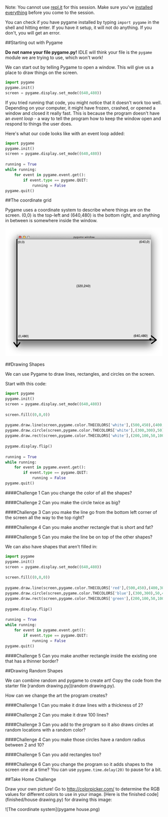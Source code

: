 Note: You cannot use [repl.it](http://repl.it/) for this session.  Make sure you've [installed everything](https://github.com/CoderDojoSV/beginner-python/blob/master/Day-1/README.md#installation) before you come to the session.

You can check if you have pygame installed by typing `import pygame` in the shell and hitting enter. If you have it setup, it will not do anything. If you don't, you will get an error.

##Starting out with Pygame

**Do not name your file pygame.py!** IDLE will think your file is the `pygame` module we are trying to use, which won't work!

We can start out by telling Pygame to open a window.  This will give us a place to draw things on the screen.

```python
import pygame
pygame.init()
screen = pygame.display.set_mode((640,480))
```

If you tried running that code, you might notice that it doesn't work too well.  Depending on your computer, it might have frozen, crashed, or opened a window and closed it really fast.  This is because the program doesn't have an *event loop* - a way to tell the program how to keep the window open and respond to things the user does.

Here's what our code looks like with an event loop added:

```python
import pygame
pygame.init()
screen = pygame.display.set_mode((640,480))
    
running = True
while running:
    for event in pygame.event.get():
        if event.type == pygame.QUIT:
            running = False
pygame.quit()
```

##The coordinate grid

Pygame uses a coordinate system to describe where things are on the screen.  (0,0) is the top-left and (640,480) is the bottom right, and anything in between is somewhere inside the window.

![The coordinate system](coordinates.png)

##Drawing Shapes

We can use Pygame to draw lines, rectangles, and circles on the screen.

Start with this code:

```python
import pygame
pygame.init()
screen = pygame.display.set_mode((640,480))

screen.fill((0,0,0))

pygame.draw.line(screen,pygame.color.THECOLORS['white'],(500,450),(400,300))
pygame.draw.circle(screen,pygame.color.THECOLORS['white'],(300,300),50)
pygame.draw.rect(screen,pygame.color.THECOLORS['white'],(200,100,50,100))

pygame.display.flip()

running = True
while running:
    for event in pygame.event.get():
        if event.type == pygame.QUIT:
            running = False
pygame.quit()
```

####Challenge 1
Can you change the color of all the shapes?

####Challenge 2
Can you make the circle twice as big?

####Challenge 3
Can you make the line go from the bottom left corner of the screen all the way to the top right?

####Challenge 4
Can you make another rectangle that is short and fat?

####Challenge 5
Can you make the line be on top of the other shapes?


We can also have shapes that aren't filled in:

```python
import pygame
pygame.init()
screen = pygame.display.set_mode((640,480))

screen.fill((0,0,0))

pygame.draw.line(screen,pygame.color.THECOLORS['red'],(500,450),(400,300),6)
pygame.draw.circle(screen,pygame.color.THECOLORS['blue'],(300,300),50,4)
pygame.draw.rect(screen,pygame.color.THECOLORS['green'],(200,100,50,100),8)

pygame.display.flip()

running = True
while running:
    for event in pygame.event.get():
        if event.type == pygame.QUIT:
            running = False
pygame.quit()
```

####Challenge 5
Can you make another rectangle inside the existing one that has a thinner border?

##Drawing Random Shapes

We can combine random and pygame to create art!  Copy the code from the starter file [random drawing.py](random drawing.py).

How can we change the art the program creates?  

####Challenge 1
Can you make it draw lines with a thickness of 2?

####Challenge 2
Can you make it draw 100 lines?

####Challenge 3
Can you add to the program so it also draws circles at random locations with a random color?

####Challenge 4
Can you make those circles have a random radius between 2 and 10?

####Challenge 5
Can you add rectangles too?

####Challenge 6
Can you change the program so it adds shapes to the screen one at a time? You can use `pygame.time.delay(20)` to pause for a bit.

##Take Home Challenge

Draw your own picture! Go to http://colorpicker.com/ to determine the RGB values for different colors to use in your image. [Here is the finished code](finished/house drawing.py) for drawing this image: 

![The coordinate system](pygame house.png)
